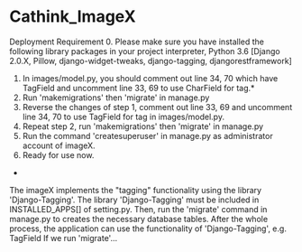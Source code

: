 # Cathink_ImageX


Deployment Requirement
0. Please make sure you have installed the following library packages in your project interpreter, Python 3.6
   [Django 2.0.X, Pillow, django-widget-tweaks, django-tagging, djangorestframework]
1. In images/model.py, you should comment out line 34, 70 which have TagField and uncomment line 33, 69 to use CharField for tag.*
2. Run 'makemigrations' then 'migrate' in manage.py
3. Reverse the changes of step 1, comment out line 33, 69 and uncomment line 34, 70 to use TagField for tag in images/model.py.
4. Repeat step 2, run 'makemigrations' then 'migrate' in manage.py
5. Run the command 'createsuperuser' in manage.py as administrator account of imageX.
6. Ready for use now.

*
The imageX implements the "tagging" functionality using the library 'Django-Tagging'.
The library 'Django-Tagging' must be included in INSTALLED_APPS[] of setting.py.
Then, run the 'migrate' command in manage.py to creates the necessary database tables.
After the whole process, the application can use the functionality of 'Django-Tagging', e.g. TagField
If we run 'migrate'...
